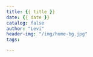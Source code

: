 ```yaml
---
title: {{ title }}
date: {{ date }}
catalog: false
author: "Levi"
header-img: "/img/home-bg.jpg"
tags:

---
```


